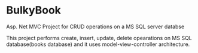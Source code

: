 # BulkyBook
Asp. Net MVC Project for CRUD operations on a MS SQL server databse


This project performs create, insert, update, delete opearations on MS SQL database(books database) and it uses model-view-controller architecture.
